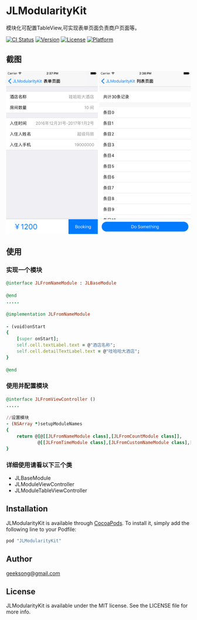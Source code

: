 # JLModularityKit
模块化可配置TableView,可实现表单页面负责商户页面等。

[![CI Status](http://img.shields.io/travis/SongJunliang/JLModularityKit.svg?style=flat)](https://travis-ci.org/SongJunliang/JLModularityKit)
[![Version](https://img.shields.io/cocoapods/v/JLModularityKit.svg?style=flat)](http://cocoapods.org/pods/JLModularityKit)
[![License](https://img.shields.io/cocoapods/l/JLModularityKit.svg?style=flat)](http://cocoapods.org/pods/JLModularityKit)
[![Platform](https://img.shields.io/cocoapods/p/JLModularityKit.svg?style=flat)](http://cocoapods.org/pods/JLModularityKit)

## 截图
<img src="https://github.com/JulianSong/JLModularityKit/blob/master/Screenshots/1.png" width="250" height="445" />
<img src="https://github.com/JulianSong/JLModularityKit/blob/master/Screenshots/2.png" width="250" height="445" />

## 使用

### 实现一个模块
```ruby
@interface JLFromNameModule : JLBaseModule

@end
.....

@implementation JLFromNameModule

- (void)onStart
{
    [super onStart];
    self.cell.textLabel.text = @"酒店名称";
    self.cell.detailTextLabel.text = @"哇哈哈大酒店";
}

@end
```

### 使用并配置模块

```ruby
@interface JLFromViewController ()
.....

//设置模块
- (NSArray *)setupModuleNames
{
    return @[@[[JLFromNameModule class],[JLFromCountModule class]],
            @[[JLFromTimeModule class],[JLFromCustomNameModule class],[JLFromCustomPhoneModule class]]];
}
```


### 详细使用请看以下三个类

* JLBaseModule
* JLModuleViewController
* JLModuleTableViewController

## Installation

JLModularityKit is available through [CocoaPods](http://cocoapods.org). To install
it, simply add the following line to your Podfile:

```ruby
pod "JLModularityKit"
```

## Author

geeksong@gmail.com

## License

JLModularityKit is available under the MIT license. See the LICENSE file for more info.
